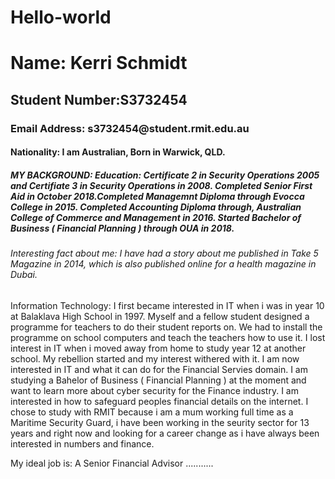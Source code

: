 # Hello-world
<h1>Name: Kerri Schmidt</h1>
  <h2>Student Number:S3732454 </h2>
  <h3>Email Address: s3732454@student.rmit.edu.au </h3> 
  <h4>Nationality: I am Australian, Born in Warwick, QLD.</h4>
<h5>MY BACKGROUND:
Education: Certificate 2 in Security Operations 2005 and Certifiate 3 in Security Operations in 2008. Completed Senior First Aid in October 2018.Completed Managemnt Diploma through Evocca College in 2015. Completed Accounting Diploma through, Australian College of Commerce and Management in 2016. Started Bachelor of Business ( Financial Planning ) through OUA in 2018. </h5>
<h6>Interesting fact about me: I have had a story about me published in Take 5 Magazine in 2014, which is also published online for a health magazine in Dubai. </h6>
  <h7>Information Technology:</h7> 
  <h8>I first became interested in IT when i was in year 10 at Balaklava High School in 1997. Myself and a fellow student designed a programme for teachers to do their student reports on. We had to install the programme on school computers and teach the teachers how to use it. I lost interest in IT when i moved away from home to study year 12 at another school. My rebellion started and my interest withered with it.</h8>
<h9>I am now interested in IT and what it can do for the Financial Servies domain. I am studying a Bahelor of Business ( Financial Planning ) at the moment and want to learn more about cyber security for the Finance industry. I am interested in how to safeguard peoples financial details on the internet.</h9> 
<h10>I chose to study with RMIT because i am a mum working full time as a Maritime Security Guard, i have been working in the seurity sector for 13 years and right now and looking for a career change as i have always been interested in numbers and finance.</h10>
  
<h11>My ideal job is: A Senior Financial Advisor ........... 

